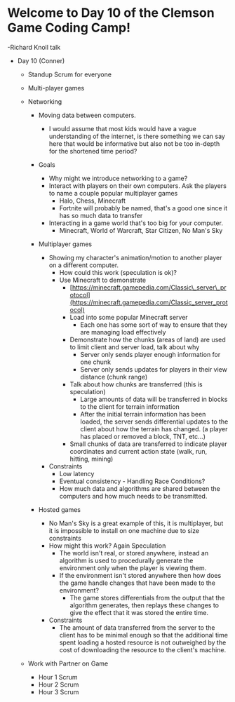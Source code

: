 
# Welcome to Day 10 of the Clemson Game Coding Camp!
-Richard Knoll talk 

  - Day 10 (Conner)
    - Standup Scrum for everyone
    - Multi-player games
    - Networking
      - Moving data between computers.
        - I would assume that most kids would have a vague understanding of the internet, is there something we can say here that would be informative but also not be too in-depth for the shortened time period?
      - Goals
        - Why might we introduce networking to a game?
        - Interact with players on their own computers. Ask the players to name a couple popular multiplayer games
          - Halo, Chess, Minecraft
          - Fortnite will probably be named, that&#39;s a good one since it has so much data to transfer
        - Interacting in a game world that&#39;s too big for your computer.
          - Minecraft, World of Warcraft, Star Citizen, No Man&#39;s Sky

      - Multiplayer games
        - Showing my character&#39;s animation/motion to another player on a different computer.
          - How could this work (speculation is ok)?
          - Use Minecraft to demonstrate
            - [https://minecraft.gamepedia.com/Classic\_server\_protocol](https://minecraft.gamepedia.com/Classic_server_protocol)
            - Load into some popular Minecraft server
              - Each one has some sort of way to ensure that they are managing load effectively
            - Demonstrate how the chunks (areas of land) are used to limit client and server load, talk about why
              - Server only sends player enough information for one chunk
              - Server only sends updates for players in their view distance (chunk range)
            - Talk about how chunks are transferred (this is speculation)
              - Large amounts of data will be transferred in blocks to the client for terrain information
              - After the initial terrain information has been loaded, the server sends differential updates to the client about how the terrain has changed. (a player has placed or removed a block, TNT, etc...)
            - Small chunks of data are transferred to indicate player coordinates and current action state (walk, run, hitting, mining)
        - Constraints
          - Low latency
          - Eventual consistency - Handling Race Conditions?
          - How much data and algorithms are shared between the computers and how much needs to be transmitted.

      - Hosted games
        - No Man&#39;s Sky is a great example of this, it is multiplayer, but it is impossible to install on one machine due to size constraints
        - How might this work? Again Speculation
          - The world isn&#39;t real, or stored anywhere, instead an algorithm is used to procedurally generate the environment only when the player is viewing them.
          - If the environment isn&#39;t stored anywhere then how does the game handle changes that have been made to the environment?
            - The game stores differentials from the output that the algorithm generates, then replays these changes to give the effect that it was stored the entire time.
        - Constraints
          - The amount of data transferred from the server to the client has to be minimal enough so that the additional time spent loading a hosted resource is not outweighed by the cost of downloading the resource to the client&#39;s machine.

    - Work with Partner on Game
      - Hour 1 Scrum
      - Hour 2 Scrum
      - Hour 3 Scrum
   
